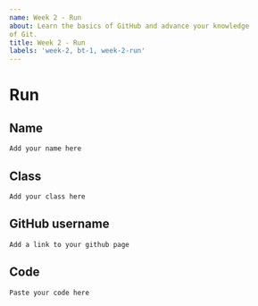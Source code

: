 ```yaml
---
name: Week 2 - Run
about: Learn the basics of GitHub and advance your knowledge
of Git.
title: Week 2 - Run
labels: 'week-2, bt-1, week-2-run'
---
```


# Run

## Name
`Add your name here`

## Class
`Add your class here`

## GitHub username
`Add a link to your github page`

## Code
`Paste your code here`